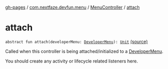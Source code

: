 [gh-pages](../../index.md) / [com.nextfaze.devfun.menu](../index.md) / [MenuController](index.md) / [attach](./attach.md)

# attach

`abstract fun attach(developerMenu: `[`DeveloperMenu`](../-developer-menu/index.md)`): `[`Unit`](https://kotlinlang.org/api/latest/jvm/stdlib/kotlin/-unit/index.html) [(source)](https://github.com/NextFaze/dev-fun/tree/master/devfun-menu/src/main/java/com/nextfaze/devfun/menu/DeveloperMenu.kt#L59)

Called when this controller is being attached/initialized to a [DeveloperMenu](../-developer-menu/index.md).

You should create any activity or lifecycle related listeners here.

